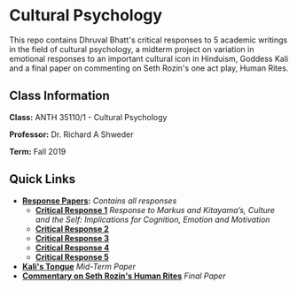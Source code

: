# Cultural Psychology

This repo contains Dhruval Bhatt's critical responses to 5 academic writings in the field of cultural psychology, a midterm project on variation in emotional responses to an important cultural icon in Hinduism, Goddess Kali and a final paper on commenting on Seth Rozin's one act play, Human Rites.

## Class Information

**Class:** ANTH 35110/1 - Cultural Psychology

**Professor:** Dr. Richard A Shweder

**Term:** Fall 2019

## Quick Links
- **[Response Papers](critical_responses):** *Contains all responses* 
  - **[Critical Response 1](critical_responses/DhruvalBhatt_CriticalResponse_1.pdf)** *Response to Markus and Kitayama’s, Culture and the Self: Implications for Cognition, Emotion and Motivation*
  - **[Critical Response 2](critical_responses/DhruvalBhatt_CriticalResponse_2.pdf)**
  - **[Critical Response 3](critical_responses/DhruvalBhatt_CriticalResponse_3.pdf)**
  - **[Critical Response 4](critical_responses/DhruvalBhatt_CriticalResponse_4.pdf)**
  - **[Critical Response 5](critical_responses/DhruvalBhatt_CriticalResponse_5.pdf)**
- **[Kali's Tongue](term_papers/DhruvalBhatt_CulturePsych_Midterm.pdf)** *Mid-Term Paper*
- **[Commentary on Seth Rozin's Human Rites](term_papers/DhruvalBhatt_CulturePsych_FinalPaper.pdf)** *Final Paper*
